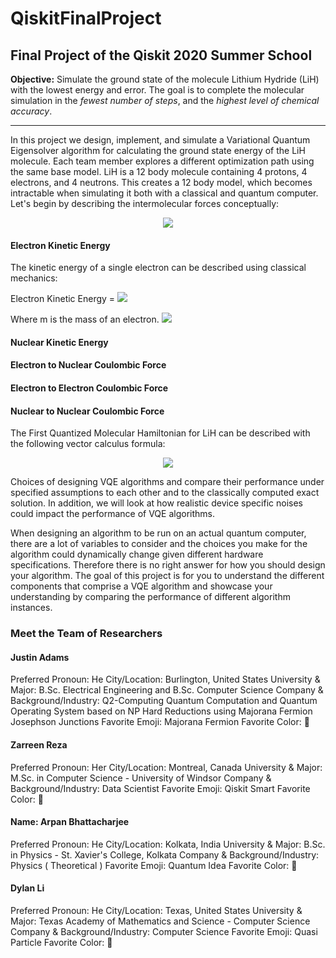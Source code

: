 # QiskitFinalProject

## Final Project of the Qiskit 2020 Summer School
**Objective:** Simulate the ground state of the molecule Lithium Hydride (LiH) with the lowest energy and error. 
The goal is to complete the molecular simulation in the *fewest number of steps*, and the *highest level of chemical accuracy*.

---

In this project we design, implement, and simulate a Variational Quantum Eigensolver algorithm for calculating the ground state energy of the LiH molecule. Each team member explores a different optimization path using the same base model. LiH is a 12 body molecule containing 4 protons, 4 electrons, and 4 neutrons. This creates a 12 body model, which becomes intractable when simulating it both with a classical and quantum computer. Let's begin by describing the intermolecular forces conceptually:

<p align="center"><img src="https://render.githubusercontent.com/render/math?math= - Sum(Electron Kinetic Energy) - Sum(Nuclear Kinetic Energy) - Sum(Electron to Nuclear Coulombic Forces) + Sum(Electron to Electron Coulombic Forces) + Sum(Nuclear to Nuclear Coulombic Forces)"></p>

#### Electron Kinetic Energy

The kinetic energy of a single electron can be described using classical mechanics:

Electron Kinetic Energy = <img src="https://render.githubusercontent.com/render/math?math=\frac{1}{2}\times m \times v^{2}">

Where m is the mass of an electron. <img src="https://render.githubusercontent.com/render/math?math=9.10938356 \times 10^{-31} kg"> 
#### Nuclear Kinetic Energy

#### Electron to Nuclear Coulombic Force

#### Electron to Electron Coulombic Force

#### Nuclear to Nuclear Coulombic Force

The First Quantized Molecular Hamiltonian for LiH can be described with the following vector calculus formula: 

<p align="center"><img src="https://render.githubusercontent.com/render/math?math=H = -\sum_{i=1}^{N}\frac{1}{2}\triangledown_{i}^{2}-\sum_{A=1}^{M}\frac{1}{2M_{A}}\triangledown_{A}^{2}-\sum_{i=1}^{N}\sum_{A=1}^{M}\frac{Z_{a}}{r_{iA}}+\sum_{j>i}\frac{1}{r_{ij}}+\sum_{B>A}\frac{Z_{A}Z_{B}}{R_{AB}}"></p>


Choices of designing VQE algorithms and compare their performance under specified assumptions to each other and to the classically computed exact solution. In addition, we will look at how realistic device specific noises could impact the performance of VQE algorithms. 

When designing an algorithm to be run on an actual quantum computer, there are a lot of variables to consider and the choices you make for the algorithm could dynamically change given different hardware specifications. Therefore there is no right answer for how you should design your algorithm. The goal of this project is for you to understand the different components that comprise a VQE algorithm and showcase your understanding by comparing the performance of different algorithm instances.


### Meet the Team of Researchers

#### Justin Adams
  Preferred Pronoun:  He
  City/Location:  Burlington, United States
  University & Major: B.Sc. Electrical Engineering and B.Sc. Computer Science
  Company & Background/Industry: Q2-Computing Quantum Computation and Quantum Operating System based on NP Hard Reductions using Majorana Fermion Josephson Junctions
  Favorite Emoji:  Majorana Fermion
  Favorite Color: :blue_book:

#### Zarreen Reza
  Preferred Pronoun:  Her
  City/Location:  Montreal, Canada
  University & Major:  M.Sc. in Computer Science - University of Windsor
  Company & Background/Industry:  Data Scientist
  Favorite Emoji:  Qiskit Smart
  Favorite Color: :blue_heart: 
  
#### Name: Arpan Bhattacharjee
  Preferred Pronoun:   He
  City/Location:  Kolkata, India
  University & Major: B.Sc. in Physics - St. Xavier's College, Kolkata
  Company & Background/Industry:  Physics ( Theoretical )
  Favorite Emoji:  Quantum Idea
  Favorite Color: :green_apple:

#### Dylan Li
  Preferred Pronoun: He
  City/Location: Texas, United States
  University & Major: Texas Academy of Mathematics and Science - Computer Science
  Company & Background/Industry: Computer Science
  Favorite Emoji: Quasi Particle
  Favorite Color: :blue_heart:

